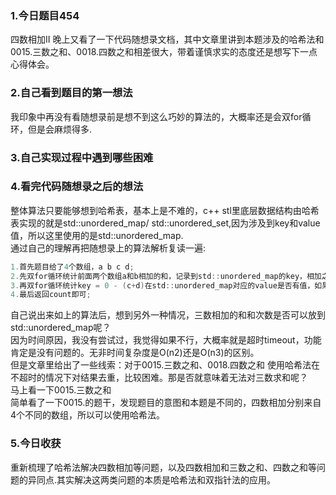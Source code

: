 ### 1.今日题目454  
四数相加II 晚上又看了一下代码随想录文档，其中文章里讲到本题涉及的哈希法和0015.三数之和、0018.四数之和相差很大，带着谨慎求实的态度还是想写下一点心得体会。  
  
### 2.自己看到题目的第一想法  
我印象中再没有看随想录前是想不到这么巧妙的算法的，大概率还是会双for循环，但是会麻烦得多.  
  
### 3.自己实现过程中遇到哪些困难  
  
### 4.看完代码随想录之后的想法  
整体算法只要能够想到哈希表，基本上是不难的，c++ stl里底层数据结构由哈希表实现的就是std::unordered_map/
std::unordered_set,因为涉及到key和value值，所以这里使用的是std::unordered_map.  
通过自己的理解再把随想录上的算法解析复读一遍:  
```c  
1.首先题目给了4个数组，a b c d;
2.先双for循环统计前面两个数组a和b相加的和，记录到std::unordered_map的key，相加之和的次数记录到std::unordered_map的value;  
3.再双for循环统计key = 0 - (c+d)在std::unordered_map对应的value是否有值，如果有，则value--，并统计次数count++;
4.最后返回count即可;
```  
自己说出来如上的算法后，想到另外一种情况，三数相加的和和次数是否可以放到std::unordered_map呢？  
因为时间原因，我没有尝试过，我觉得如果不行，大概率就是超时timeout，功能肯定是没有问题的。无非时间复杂度是O(n2)还是O(n3)的区别。  
但是文章里给出了一些线索：对于0015.三数之和、0018.四数之和  使用哈希法在不超时的情况下对结果去重，比较困难。那是否就意味着无法对三数求和呢？  
马上看一下0015.三数之和  
简单看了一下0015.的题干，发现题目的意图和本题是不同的，四数相加分别来自4个不同的数组，所以可以使用哈希法。  
  
### 5.今日收获  
重新梳理了哈希法解决四数相加等问题，以及四数相加和三数之和、四数之和等问题的异同点.其实解决这两类问题的本质是哈希法和双指针法的应用。  
  
